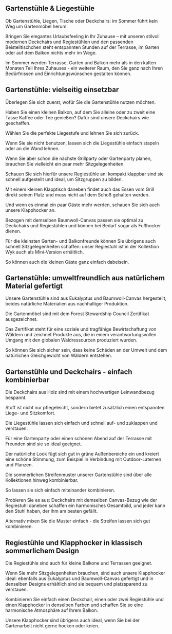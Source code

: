 Gartenstühle & Liegestühle
--------------------------

Ob Gartenstühle, Liegen, Tische oder Deckchairs: im Sommer führt kein Weg um Gartenmöbel herum.

Bringen Sie elegantes Urlaubsfeeling in Ihr Zuhause – mit unseren stilvoll modernen Deckchairs und Regiestühlen und den passenden Beistelltischchen steht entspannten Stunden auf der Terrasse, im Garten oder auf dem Balkon nichts mehr im Wege.

Im Sommer werden Terrasse, Garten und Balkon mehr als in den kalten Monaten Teil Ihres Zuhauses - ein weiterer Raum, den Sie ganz nach Ihren Bedürfnissen und Einrichtungswünschen gestalten können.

Gartenstühle: vielseitig einsetzbar
-----------------------------------

Überlegen Sie sich zuerst, wofür Sie die Gartenstühle nutzen möchten.

Haben Sie einen kleinen Balkon, auf dem Sie alleine oder zu zweit eine Tasse Kaffee oder Tee genießen? Dafür sind unsere Deckchairs wie geschaffen.

Wählen Sie die perfekte Liegestufe und lehnen Sie sich zurück.

Wenn Sie sie nicht benutzen, lassen sich die Liegestühle einfach stapeln oder an die Wand lehnen.

Wenn Sie aber schon die nächste Grillparty oder Gartenparty planen, brauchen Sie vielleicht ein paar mehr Sitzgelegenheiten.

Schauen Sie sich hierfür unsere Regiestühle an: kompakt klappbar sind sie schnell aufgestellt und ideal, um Sitzgruppen zu bilden.

Mit einem kleinen Klapptisch daneben findet auch das Essen vom Grill direkt seinen Platz und muss nicht auf dem Schoß gehalten werden.

Und wenn es einmal ein paar Gäste mehr werden, schauen Sie sich auch unsere Klapphocker an.

Bezogen mit demselben Baumwoll-Canvas passen sie optimal zu Deckchairs und Regiestühlen und können bei Bedarf sogar als Fußhocker dienen.

Für die kleinsten Garten- und Balkonfreunde können Sie übrigens auch schnell Sitzgelegenheiten schaffen: unser Regiestuhl ist in der Kollektion Wyk auch als Mini-Version erhältlich.

So können auch die kleinen Gäste ganz einfach dabeisein.

Gartenstühle: umweltfreundlich aus natürlichem Material gefertigt
-----------------------------------------------------------------

Unsere Gartenstühle sind aus Eukalyptus und Baumwoll-Canvas hergestellt, beides natürliche Materialien aus nachhaltiger Produktion.

Die Gartenmöbel sind mit dem Forest Stewardship Council Zertifikat ausgezeichnet.

Das Zertifikat steht für eine soziale und tragfähige Bewirtschaftung von Wäldern und zeichnet Produkte aus, die in einem verantwortungsvollen Umgang mit den globalen Waldressourcen produziert wurden.

So können Sie sich sicher sein, dass keine Schäden an der Umwelt und dem natürlichen Gleichgewicht von Wäldern entstehen.

Gartenstühle und Deckchairs - einfach kombinierbar
--------------------------------------------------

Die Deckchairs aus Holz sind mit einem hochwertigen Leinwandbezug bespannt.

Stoff ist nicht nur pflegeleicht, sondern bietet zusätzlich einen entspannten Liege- und Sitzkomfort.

Die Liegestühle lassen sich einfach und schnell auf- und zuklappen und verstauen.

Für eine Gartenparty oder einen schönen Abend auf der Terrasse mit Freunden sind sie so ideal geeignet.

Der natürliche Look fügt sich gut in grüne Außenbereiche ein und kreiert eine schöne Stimmung, zum Beispiel in Verbindung mit Outdoor-Laternen und Planzen.

Die sommerlichen Streifenmuster unserer Gartenstühle sind über alle Kollektionen hinweg kombinierbar.

So lassen sie sich einfach miteinander kombinieren.

Probieren Sie es aus: Deckchairs mit demselben Canvas-Bezug wie der Regiestuhl daneben schaffen ein harmonisches Gesamtbild, und jeder kann den Stuhl haben, der ihm am besten gefällt.

Alternativ mixen Sie die Muster einfach - die Streifen lassen sich gut kombinieren.

Regiestühle und Klapphocker in klassisch sommerlichem Design
------------------------------------------------------------

Die Regiestühle sind auch für kleine Balkone und Terrassen geeignet.

Wenn Sie mehr Sitzgelegenheiten brauchen, sind auch unsere Klapphocker ideal: ebenfalls aus Eukalyptus und Baumwoll-Canvas gefertigt und in denselben Designs erhältlich sind sie bequem und platzsparend zu verstauen.

Kombinieren Sie einfach einen Deckchair, einen oder zwei Regiestühle und einen Klapphocker in denselben Farben und schaffen Sie so eine harmonische Atmosphäre auf Ihrem Balkon.

Unsere Klapphocker sind übrigens auch ideal, wenn Sie bei der Gartenarbeit nicht gerne hocken oder knien.
